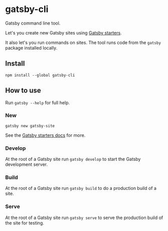 # gatsby-cli

Gatsby command line tool.

Let's you create new Gatsby sites using [Gatsby starters](https://www.gatsbyjs.org/docs/gatsby-starters/).

It also let's you run commands on sites. The tool runs code from the `gatsby` package installed locally.

## Install

`npm install --global gatsby-cli`

## How to use

Run `gatsby --help` for full help.

### New

`gatsby new gatsby-site`

See the [Gatsby starters docs](https://www.gatsbyjs.org/docs/gatsby-starters/) for more.

### Develop

At the root of a Gatsby site run `gatsby develop` to start the Gatsby development server.

### Build

At the root of a Gatsby site run `gatsby build` to do a production build of a site.

### Serve

At the root of a Gatsby site run `gatsby serve` to serve the production build of the site for testing.

